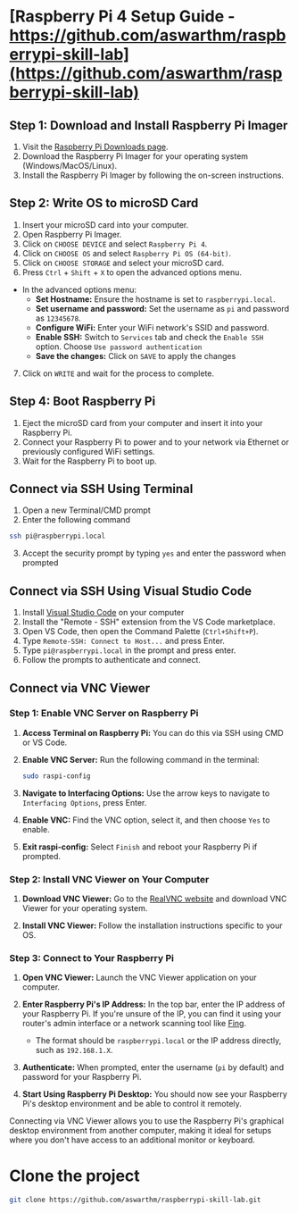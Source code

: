 
# [Raspberry Pi 4 Setup Guide - https://github.com/aswarthm/raspberrypi-skill-lab](https://github.com/aswarthm/raspberrypi-skill-lab)

## Step 1: Download and Install Raspberry Pi Imager

1. Visit the [Raspberry Pi Downloads page](https://www.raspberrypi.org/software/).
2. Download the Raspberry Pi Imager for your operating system (Windows/MacOS/Linux).
3. Install the Raspberry Pi Imager by following the on-screen instructions.

## Step 2: Write OS to microSD Card

1. Insert your microSD card into your computer.
2. Open Raspberry Pi Imager.
3. Click on `CHOOSE DEVICE` and select `Raspberry Pi 4`.
4. Click on `CHOOSE OS` and select `Raspberry Pi OS (64-bit)`.
5. Click on `CHOOSE STORAGE` and select your microSD card.
6. Press `Ctrl` + `Shift` + `X` to open the advanced options menu.
- In the advanced options menu:
  - **Set Hostname:** Ensure the hostname is set to `raspberrypi.local`.
  - **Set username and password:** Set the username as `pi` and password as `12345678`.
  - **Configure WiFi:** Enter your WiFi network's SSID and password.
  - **Enable SSH:** Switch to `Services` tab and check the `Enable SSH` option. Choose `Use password authentication`
  - **Save the changes:** Click on `SAVE` to apply the changes

7. Click on `WRITE` and wait for the process to complete.


## Step 4: Boot Raspberry Pi

1. Eject the microSD card from your computer and insert it into your Raspberry Pi.
2. Connect your Raspberry Pi to power and to your network via Ethernet or previously configured WiFi settings.
3. Wait for the Raspberry Pi to boot up.

## Connect via SSH Using Terminal

1. Open a new Terminal/CMD prompt
2. Enter the following command
```bash
ssh pi@raspberrypi.local
```
3. Accept the security prompt by typing `yes` and enter the password when prompted

## Connect via SSH Using Visual Studio Code

1. Install [Visual Studio Code](https://code.visualstudio.com/download) on your computer
2. Install the "Remote - SSH" extension from the VS Code marketplace.
3. Open VS Code, then open the Command Palette (`Ctrl+Shift+P`).
4. Type `Remote-SSH: Connect to Host...` and press Enter.
5. Type `pi@raspberrypi.local` in the prompt and press enter.
6. Follow the prompts to authenticate and connect.

## Connect via VNC Viewer

### Step 1: Enable VNC Server on Raspberry Pi

1. **Access Terminal on Raspberry Pi:** You can do this via SSH using CMD or VS Code.

2. **Enable VNC Server:** Run the following command in the terminal:

   ```bash
   sudo raspi-config
   ```

3. **Navigate to Interfacing Options:** Use the arrow keys to navigate to `Interfacing Options`, press Enter.

4. **Enable VNC:** Find the VNC option, select it, and then choose `Yes` to enable.

5. **Exit raspi-config:** Select `Finish` and reboot your Raspberry Pi if prompted.

### Step 2: Install VNC Viewer on Your Computer

1. **Download VNC Viewer:** Go to the [RealVNC website](https://www.realvnc.com/en/connect/download/viewer/) and download VNC Viewer for your operating system.

2. **Install VNC Viewer:** Follow the installation instructions specific to your OS.

### Step 3: Connect to Your Raspberry Pi

1. **Open VNC Viewer:** Launch the VNC Viewer application on your computer.

2. **Enter Raspberry Pi's IP Address:** In the top bar, enter the IP address of your Raspberry Pi. If you're unsure of the IP, you can find it using your router's admin interface or a network scanning tool like [Fing](https://www.fing.com/fing-desktop/).

   - The format should be `raspberrypi.local` or the IP address directly, such as `192.168.1.X`.

3. **Authenticate:** When prompted, enter the username (`pi` by default) and password for your Raspberry Pi.

4. **Start Using Raspberry Pi Desktop:** You should now see your Raspberry Pi's desktop environment and be able to control it remotely.

Connecting via VNC Viewer allows you to use the Raspberry Pi's graphical desktop environment from another computer, making it ideal for setups where you don't have access to an additional monitor or keyboard.

# Clone the project

```bash
git clone https://github.com/aswarthm/raspberrypi-skill-lab.git
```
